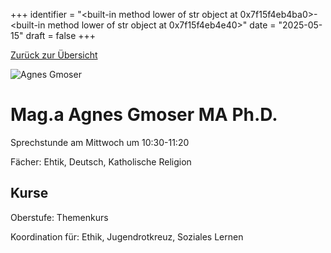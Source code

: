 
+++
identifier = "<built-in method lower of str object at 0x7f15f4eb4ba0>-<built-in method lower of str object at 0x7f15f4eb4e40>"
date = "2025-05-15"
draft = false
+++

 [Zurück zur Übersicht](/schule/personen/)

<div class="row">
<div class="column">
<img src="/images/personal/Gmoser.jpg" alt="Agnes Gmoser"> 
</div>
<div class="column">

# Mag.a Agnes Gmoser MA Ph.D.

Sprechstunde am Mittwoch um 10:30-11:20

Fächer: Ehtik,  Deutsch,  Katholische Religion





## Kurse



Oberstufe: Themenkurs

Koordination für: Ethik, Jugendrotkreuz, Soziales Lernen

</div>
</div> 

